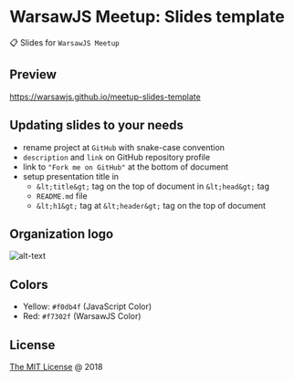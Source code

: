 # WarsawJS Meetup: Slides template

:clipboard: Slides for `WarsawJS Meetup`

## Preview

<https://warsawjs.github.io/meetup-slides-template>

## Updating slides to your needs

* rename project at `GitHub` with snake-case convention
* `description` and `link` on GitHub repository profile
* link to `"Fork me on GitHub"` at the bottom of document
* setup presentation title in
  * `&lt;title&gt;` tag on the top of document in `&lt;head&gt;` tag
  * `README.md` file
  * `&lt;h1&gt;` tag at `&lt;header&gt;` tag on the top of document

## Organization logo

![alt-text](./vendors/shower-warsawjs/images/logo.svg "WarsawJS logo")

## Colors

* Yellow: `#f0db4f` (JavaScript Color)
* Red: `#f7302f` (WarsawJS Color)

## License

[The MIT License](http://en.wikipedia.org/wiki/MIT_License) @ 2018
